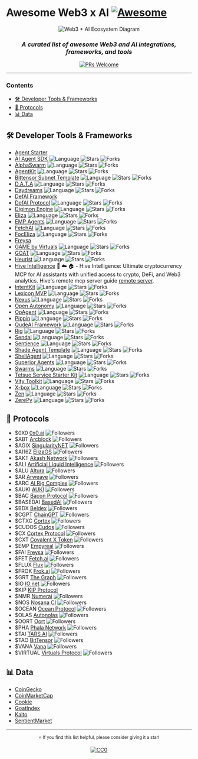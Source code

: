 # **Awesome Web3 x AI** [![Awesome](https://awesome.re/badge.svg)](https://awesome.re)

<div align="center">
  
<img src="https://raw.githubusercontent.com/edwardtay/awesome-web3-ai/c8cc4c256ba3a12d20a8db99f572ff040fa9eae6/Untitled%20diagram-2025-02-12-123032.svg" alt="Web3 + AI Ecosystem Diagram">
  
  ### _A curated list of awesome Web3 and AI integrations, frameworks, and tools_
  
  [![PRs Welcome](https://img.shields.io/badge/PRs-welcome-brightgreen.svg?style=flat)](http://makeapullrequest.com)
</div>

---

### **Contents**

- [🛠️ Developer Tools & Frameworks](#️-developer-tools--frameworks)
- [🔗 Protocols](#-protocols)
- [📊 Data](#-data)

## 🛠️ Developer Tools & Frameworks

- [Agent Starter](https://www.bitte.ai/registry/agent-starter)
- [AI Agent SDK](https://github.com/covalenthq/ai-agent-sdk) ![Language](https://img.shields.io/github/languages/top/covalenthq/ai-agent-sdk?style=flat&color=black) ![Stars](https://img.shields.io/github/stars/covalenthq/ai-agent-sdk?style=flat&label=★&labelColor=black&color=black) ![Forks](https://img.shields.io/github/forks/covalenthq/ai-agent-sdk?style=flat&label=⑂&labelColor=black&color=black)
- [AlphaSwarm](https://github.com/chain-ml/alphaswarm) ![Language](https://img.shields.io/github/languages/top/chain-ml/alphaswarm?style=flat&color=black) ![Stars](https://img.shields.io/github/stars/chain-ml/alphaswarm?style=flat&label=★&labelColor=black&color=black) ![Forks](https://img.shields.io/github/forks/chain-ml/alphaswarm?style=flat&label=⑂&labelColor=black&color=black)
- [AgentKit](https://github.com/coinbase/agentkit) ![Language](https://img.shields.io/github/languages/top/coinbase/agentkit?style=flat&color=black) ![Stars](https://img.shields.io/github/stars/coinbase/agentkit?style=flat&label=★&labelColor=black&color=black) ![Forks](https://img.shields.io/github/forks/coinbase/agentkit?style=flat&label=⑂&labelColor=black&color=black)
- [Bittensor Subnet Template](https://github.com/opentensor/bittensor-subnet-template) ![Language](https://img.shields.io/github/languages/top/opentensor/bittensor-subnet-template?style=flat&color=black) ![Stars](https://img.shields.io/github/stars/opentensor/bittensor-subnet-template?style=flat&label=★&labelColor=black&color=black) ![Forks](https://img.shields.io/github/forks/opentensor/bittensor-subnet-template?style=flat&label=⑂&labelColor=black&color=black)
- [D.A.T.A](https://github.com/carv-protocol/d.a.t.a) ![Language](https://img.shields.io/github/languages/top/carv-protocol/d.a.t.a?style=flat&color=black) ![Stars](https://img.shields.io/github/stars/carv-protocol/d.a.t.a?style=flat&label=★&labelColor=black&color=black) ![Forks](https://img.shields.io/github/forks/carv-protocol/d.a.t.a?style=flat&label=⑂&labelColor=black&color=black)
- [Daydreams](https://github.com/daydreamsai/daydreams) ![Language](https://img.shields.io/github/languages/top/daydreamsai/daydreams?style=flat&color=black) ![Stars](https://img.shields.io/github/stars/daydreamsai/daydreams?style=flat&label=★&labelColor=black&color=black) ![Forks](https://img.shields.io/github/forks/daydreamsai/daydreams?style=flat&label=⑂&labelColor=black&color=black)
- [DefAI Framework](https://www.degents.ai/defai-framework)
- [DefAI Protocol](https://github.com/TermiX-official/defai-protocol) ![Language](https://img.shields.io/github/languages/top/TermiX-official/defai-protocol?style=flat&color=black) ![Stars](https://img.shields.io/github/stars/TermiX-official/defai-protocol?style=flat&label=★&labelColor=black&color=black) ![Forks](https://img.shields.io/github/forks/TermiX-official/defai-protocol?style=flat&label=⑂&labelColor=black&color=black)
- [Digimon Engine](https://github.com/CohumanSpace/digimon-engine) ![Language](https://img.shields.io/github/languages/top/CohumanSpace/digimon-engine?style=flat&color=black) ![Stars](https://img.shields.io/github/stars/CohumanSpace/digimon-engine?style=flat&label=★&labelColor=black&color=black) ![Forks](https://img.shields.io/github/forks/CohumanSpace/digimon-engine?style=flat&label=⑂&labelColor=black&color=black)
- [Eliza](https://github.com/elizaOS/eliza) ![Language](https://img.shields.io/github/languages/top/elizaOS/eliza?style=flat&color=black) ![Stars](https://img.shields.io/github/stars/elizaOS/eliza?style=flat&label=★&labelColor=black&color=black) ![Forks](https://img.shields.io/github/forks/elizaOS/eliza?style=flat&label=⑂&labelColor=black&color=black)
- [EMP Agents](https://github.com/empyrealapp/emp-agents) ![Language](https://img.shields.io/github/languages/top/empyrealapp/emp-agents?style=flat&color=black) ![Stars](https://img.shields.io/github/stars/empyrealapp/emp-agents?style=flat&label=★&labelColor=black&color=black) ![Forks](https://img.shields.io/github/forks/empyrealapp/emp-agents?style=flat&label=⑂&labelColor=black&color=black)
- [FetchAI](https://github.com/fetchai/uAgents) ![Language](https://img.shields.io/github/languages/top/fetchai/uAgents?style=flat&color=black) ![Stars](https://img.shields.io/github/stars/fetchai/uAgents?style=flat&label=★&labelColor=black&color=black) ![Forks](https://img.shields.io/github/forks/fetchai/uAgents?style=flat&label=⑂&labelColor=black&color=black)
- [FocEliza](https://github.com/artela-network/focEliza) ![Language](https://img.shields.io/github/languages/top/artela-network/focEliza?style=flat&color=black) ![Stars](https://img.shields.io/github/stars/artela-network/focEliza?style=flat&label=★&labelColor=black&color=black) ![Forks](https://img.shields.io/github/forks/artela-network/focEliza?style=flat&label=⑂&labelColor=black&color=black)
- [Freysa](https://framework.freysa.ai/overview)
- [GAME by Virtuals](https://github.com/game-by-virtuals/game-python) ![Language](https://img.shields.io/github/languages/top/game-by-virtuals/game-python?style=flat&color=black) ![Stars](https://img.shields.io/github/stars/game-by-virtuals/game-python?style=flat&label=★&labelColor=black&color=black) ![Forks](https://img.shields.io/github/forks/game-by-virtuals/game-python?style=flat&label=⑂&labelColor=black&color=black)
- [GOAT](https://github.com/goat-sdk/goat) ![Language](https://img.shields.io/github/languages/top/goat-sdk/goat?style=flat&color=black) ![Stars](https://img.shields.io/github/stars/goat-sdk/goat?style=flat&label=★&labelColor=black&color=black) ![Forks](https://img.shields.io/github/forks/goat-sdk/goat?style=flat&label=⑂&labelColor=black&color=black)
- [Heurist](https://github.com/heurist-network/heurist-agent-framework) ![Language](https://img.shields.io/github/languages/top/heurist-network/heurist-agent-framework?style=flat&color=black) ![Stars](https://img.shields.io/github/stars/heurist-network/heurist-agent-framework?style=flat&label=★&labelColor=black&color=black) ![Forks](https://img.shields.io/github/forks/heurist-network/heurist-agent-framework?style=flat&label=⑂&labelColor=black&color=black)
- [Hive Intelligence](https://github.com/hive-intel/hive-crypto-mcp) 📇 ☁️ 🏠 - Hive Intelligence: Ultimate cryptocurrency MCP for AI assistants with unified access to crypto, DeFi, and Web3 analytics. Hive's remote mcp server guide [remote server](https://hiveintelligence.xyz/crypto-mcp).
- [IntentKit](https://github.com/crestalnetwork/intentkit) ![Language](https://img.shields.io/github/languages/top/crestalnetwork/intentkit?style=flat&color=black) ![Stars](https://img.shields.io/github/stars/crestalnetwork/intentkit?style=flat&label=★&labelColor=black&color=black) ![Forks](https://img.shields.io/github/forks/crestalnetwork/intentkit?style=flat&label=⑂&labelColor=black&color=black)
- [Lexicon MVP](https://github.com/lexicon-labs/lexicon-mvp) ![Language](https://img.shields.io/github/languages/top/lexicon-labs/lexicon-mvp?style=flat&color=black) ![Stars](https://img.shields.io/github/stars/lexicon-labs/lexicon-mvp?style=flat&label=★&labelColor=black&color=black) ![Forks](https://img.shields.io/github/forks/lexicon-labs/lexicon-mvp?style=flat&label=⑂&labelColor=black&color=black)
- [Nexus](https://github.com/Talus-Network/nexus) ![Language](https://img.shields.io/github/languages/top/Talus-Network/nexus?style=flat&color=black) ![Stars](https://img.shields.io/github/stars/Talus-Network/nexus?style=flat&label=★&labelColor=black&color=black) ![Forks](https://img.shields.io/github/forks/Talus-Network/nexus?style=flat&label=⑂&labelColor=black&color=black)
- [Open Autonomy](https://github.com/valory-xyz/open-autonomy) ![Language](https://img.shields.io/github/languages/top/valory-xyz/open-autonomy?style=flat&color=black) ![Stars](https://img.shields.io/github/stars/valory-xyz/open-autonomy?style=flat&label=★&labelColor=black&color=black) ![Forks](https://img.shields.io/github/forks/valory-xyz/open-autonomy?style=flat&label=⑂&labelColor=black&color=black)
- [OpAgent](https://github.com/ora-io/opagent) ![Language](https://img.shields.io/github/languages/top/ora-io/opagent?style=flat&color=black) ![Stars](https://img.shields.io/github/stars/ora-io/opagent?style=flat&label=★&labelColor=black&color=black) ![Forks](https://img.shields.io/github/forks/ora-io/opagent?style=flat&label=⑂&labelColor=black&color=black)
- [Pippin](https://github.com/pippinlovesyou/pippin) ![Language](https://img.shields.io/github/languages/top/pippinlovesyou/pippin?style=flat&color=black) ![Stars](https://img.shields.io/github/stars/pippinlovesyou/pippin?style=flat&label=★&labelColor=black&color=black) ![Forks](https://img.shields.io/github/forks/pippinlovesyou/pippin?style=flat&label=⑂&labelColor=black&color=black)
- [QudeAI Framework](https://github.com/qudeai/qudeai-framework-v.1) ![Language](https://img.shields.io/github/languages/top/qudeai/qudeai-framework-v.1?style=flat&color=black) ![Stars](https://img.shields.io/github/stars/qudeai/qudeai-framework-v.1?style=flat&label=★&labelColor=black&color=black) ![Forks](https://img.shields.io/github/forks/qudeai/qudeai-framework-v.1?style=flat&label=⑂&labelColor=black&color=black)
- [Rig](https://github.com/0xPlaygrounds/rig) ![Language](https://img.shields.io/github/languages/top/0xPlaygrounds/rig?style=flat&color=black) ![Stars](https://img.shields.io/github/stars/0xPlaygrounds/rig?style=flat&label=★&labelColor=black&color=black) ![Forks](https://img.shields.io/github/forks/0xPlaygrounds/rig?style=flat&label=⑂&labelColor=black&color=black)
- [Sendai](https://github.com/sendaifun/solana-agent-kit) ![Language](https://img.shields.io/github/languages/top/sendaifun/solana-agent-kit?style=flat&color=black) ![Stars](https://img.shields.io/github/stars/sendaifun/solana-agent-kit?style=flat&label=★&labelColor=black&color=black) ![Forks](https://img.shields.io/github/forks/sendaifun/solana-agent-kit?style=flat&label=⑂&labelColor=black&color=black)
- [Sentience](https://github.com/galadriel-ai/Sentience) ![Language](https://img.shields.io/github/languages/top/galadriel-ai/Sentience?style=flat&color=black) ![Stars](https://img.shields.io/github/stars/galadriel-ai/Sentience?style=flat&label=★&labelColor=black&color=black) ![Forks](https://img.shields.io/github/forks/galadriel-ai/Sentience?style=flat&label=⑂&labelColor=black&color=black)
- [Shade Agent Template](https://github.com/NearDeFi/shade-agent-template) ![Language](https://img.shields.io/github/languages/top/NearDeFi/shade-agent-template?style=flat&color=black) ![Stars](https://img.shields.io/github/stars/NearDeFi/shade-agent-template?style=flat&label=★&labelColor=black&color=black) ![Forks](https://img.shields.io/github/forks/NearDeFi/shade-agent-template?style=flat&label=⑂&labelColor=black&color=black)
- [ShellAgent](https://github.com/myshell-ai/ShellAgent) ![Language](https://img.shields.io/github/languages/top/myshell-ai/ShellAgent?style=flat&color=black) ![Stars](https://img.shields.io/github/stars/myshell-ai/ShellAgent?style=flat&label=★&labelColor=black&color=black) ![Forks](https://img.shields.io/github/forks/myshell-ai/ShellAgent?style=flat&label=⑂&labelColor=black&color=black)
- [Superior Agents](https://github.com/SuperiorAgents/superior-agents) ![Language](https://img.shields.io/github/languages/top/SuperiorAgents/superior-agents?style=flat&color=black) ![Stars](https://img.shields.io/github/stars/SuperiorAgents/superior-agents?style=flat&label=★&labelColor=black&color=black) ![Forks](https://img.shields.io/github/forks/SuperiorAgents/superior-agents?style=flat&label=⑂&labelColor=black&color=black)
- [Swarms](https://github.com/kyegomez/swarms) ![Language](https://img.shields.io/github/languages/top/kyegomez/swarms?style=flat&color=black) ![Stars](https://img.shields.io/github/stars/kyegomez/swarms?style=flat&label=★&labelColor=black&color=black) ![Forks](https://img.shields.io/github/forks/kyegomez/swarms?style=flat&label=⑂&labelColor=black&color=black)
- [Tetsuo Service Starter Kit](https://github.com/tetsuo-ai/tetsuo-service-starter-kit) ![Language](https://img.shields.io/github/languages/top/tetsuo-ai/tetsuo-service-starter-kit?style=flat&color=black) ![Stars](https://img.shields.io/github/stars/tetsuo-ai/tetsuo-service-starter-kit?style=flat&label=★&labelColor=black&color=black) ![Forks](https://img.shields.io/github/forks/tetsuo-ai/tetsuo-service-starter-kit?style=flat&label=⑂&labelColor=black&color=black)
- [Vity Toolkit](https://github.com/vitylabs/vity-toolkit) ![Language](https://img.shields.io/github/languages/top/vitylabs/vity-toolkit?style=flat&color=black) ![Stars](https://img.shields.io/github/stars/vitylabs/vity-toolkit?style=flat&label=★&labelColor=black&color=black) ![Forks](https://img.shields.io/github/forks/vitylabs/vity-toolkit?style=flat&label=⑂&labelColor=black&color=black)
- [X-box](https://github.com/Nim-Network-Foundation/X-box) ![Language](https://img.shields.io/github/languages/top/Nim-Network-Foundation/X-box?style=flat&color=black) ![Stars](https://img.shields.io/github/stars/Nim-Network-Foundation/X-box?style=flat&label=★&labelColor=black&color=black) ![Forks](https://img.shields.io/github/forks/Nim-Network-Foundation/X-box?style=flat&label=⑂&labelColor=black&color=black)
- [Zen](https://github.com/soralabs/zen) ![Language](https://img.shields.io/github/languages/top/soralabs/zen?style=flat&color=black) ![Stars](https://img.shields.io/github/stars/soralabs/zen?style=flat&label=★&labelColor=black&color=black) ![Forks](https://img.shields.io/github/forks/soralabs/zen?style=flat&label=⑂&labelColor=black&color=black)
- [ZerePy](https://github.com/blorm-network/ZerePy) ![Language](https://img.shields.io/github/languages/top/blorm-network/ZerePy?style=flat&color=black) ![Stars](https://img.shields.io/github/stars/blorm-network/ZerePy?style=flat&label=★&labelColor=black&color=black) ![Forks](https://img.shields.io/github/forks/blorm-network/ZerePy?style=flat&label=⑂&labelColor=black&color=black)

## 🔗 Protocols

- $0X0 [0x0.ai](https://github.com/0x0exchange) ![Followers](https://img.shields.io/github/followers/0x0exchange?style=flat&label=👥&labelColor=black&color=black)
- $ABT [Arcblock](https://github.com/ArcBlock) ![Followers](https://img.shields.io/github/followers/ArcBlock?style=flat&label=👥&labelColor=black&color=black)
- $AGIX [SingularityNET](https://github.com/singnet) ![Followers](https://img.shields.io/github/followers/singnet?style=flat&label=👥&labelColor=black&color=black)
- $AI16Z [ElizaOS](https://github.com/elizaOS) ![Followers](https://img.shields.io/github/followers/elizaOS?style=flat&label=👥&labelColor=black&color=black)
- $AKT [Akash Network](https://github.com/akash-network) ![Followers](https://img.shields.io/github/followers/akash-network?style=flat&label=👥&labelColor=black&color=black)
- $ALI [Artificial Liquid Intelligence](https://github.com/AI-Protocol-Official) ![Followers](https://img.shields.io/github/followers/AI-Protocol-Official?style=flat&label=👥&labelColor=black&color=black)
- $ALU [Altura](https://github.com/alturanft) ![Followers](https://img.shields.io/github/followers/alturanft?style=flat&label=👥&labelColor=black&color=black)
- $AR [Arweave](https://github.com/arweaveteam) ![Followers](https://img.shields.io/github/followers/arweaveteam?style=flat&label=👥&labelColor=black&color=black)
- $ARC [AI Rig Complex](https://github.com/0xPlaygrounds) ![Followers](https://img.shields.io/github/followers/0xPlaygrounds?style=flat&label=👥&labelColor=black&color=black)
- $AUKI [AUKI](https://github.com/aukilabs) ![Followers](https://img.shields.io/github/followers/aukilabs?style=flat&label=👥&labelColor=black&color=black)
- $BAC [Bacon Protocol](https://github.com/AdogDev-Bacon) ![Followers](https://img.shields.io/github/followers/AdogDev-Bacon?style=flat&label=👥&labelColor=black&color=black)
- $BASEDAI [BasedAI](https://github.com/getbasedai) ![Followers](https://img.shields.io/github/followers/getbasedai?style=flat&label=👥&labelColor=black&color=black)
- $BDX [Beldex](https://github.com/Beldex-Coin) ![Followers](https://img.shields.io/github/followers/Beldex-Coin?style=flat&label=👥&labelColor=black&color=black)
- $CGPT [ChainGPT](https://github.com/ChainGPT-org) ![Followers](https://img.shields.io/github/followers/ChainGPT-org?style=flat&label=👥&labelColor=black&color=black)
- $CTXC [Cortex](https://github.com/CortexFoundation) ![Followers](https://img.shields.io/github/followers/CortexFoundation?style=flat&label=👥&labelColor=black&color=black)
- $CUDOS [Cudos](https://github.com/CudoVentures) ![Followers](https://img.shields.io/github/followers/CudoVentures?style=flat&label=👥&labelColor=black&color=black)
- $CX [Cortex Protocol](https://github.com/cortexprotocol) ![Followers](https://img.shields.io/github/followers/cortexprotocol?style=flat&label=👥&labelColor=black&color=black)
- $CXT [Covalent X Token](https://github.com/covalenthq) ![Followers](https://img.shields.io/github/followers/covalenthq?style=flat&label=👥&labelColor=black&color=black)
- $EMP [Empyreal](https://github.com/empyrealapp) ![Followers](https://img.shields.io/github/followers/empyrealapp?style=flat&label=👥&labelColor=black&color=black)
- $FAI [Freysa](https://github.com/0xfreysa) ![Followers](https://img.shields.io/github/followers/0xfreysa?style=flat&label=👥&labelColor=black&color=black)
- $FET [Fetch.ai](https://github.com/fetchai) ![Followers](https://img.shields.io/github/followers/fetchai?style=flat&label=👥&labelColor=black&color=black)
- $FLUX [Flux](https://github.com/runonflux) ![Followers](https://img.shields.io/github/followers/runonflux?style=flat&label=👥&labelColor=black&color=black)
- $FROK [Frok.ai](https://github.com/tadpole-labs) ![Followers](https://img.shields.io/github/followers/tadpole-labs?style=flat&label=👥&labelColor=black&color=black)
- $GRT [The Graph](https://github.com/graphprotocol) ![Followers](https://img.shields.io/github/followers/graphprotocol?style=flat&label=👥&labelColor=black&color=black)
- $IO [IO.net](https://github.com/ionet-official) ![Followers](https://img.shields.io/github/followers/ionet-official?style=flat&label=👥&labelColor=black&color=black)
- $KIP [KIP Protocol](https://github.com/KIP-Protocol-Contracts)
- $NMR [Numerai](https://github.com/numerai) ![Followers](https://img.shields.io/github/followers/numerai?style=flat&label=👥&labelColor=black&color=black)
- $NOS [Nosana CI](https://github.com/nosana-ci) ![Followers](https://img.shields.io/github/followers/nosana-ci?style=flat&label=👥&labelColor=black&color=black)
- $OCEAN [Ocean Protocol](https://github.com/oceanprotocol) ![Followers](https://img.shields.io/github/followers/oceanprotocol?style=flat&label=👥&labelColor=black&color=black)
- $OLAS [Autonolas](https://github.com/valory-xyz) ![Followers](https://img.shields.io/github/followers/valory-xyz?style=flat&label=👥&labelColor=black&color=black)
- $OORT [Oort](https://github.com/oort-tech) ![Followers](https://img.shields.io/github/followers/oort-tech?style=flat&label=👥&labelColor=black&color=black)
- $PHA [Phala Network](https://github.com/Phala-Network) ![Followers](https://img.shields.io/github/followers/Phala-Network?style=flat&label=👥&labelColor=black&color=black) 
- $TAI [TARS AI](https://github.com/tars-protocol) ![Followers](https://img.shields.io/github/followers/tars-protocol?style=flat&label=👥&labelColor=black&color=black)
- $TAO [BitTensor](https://github.com/opentensor) ![Followers](https://img.shields.io/github/followers/opentensor?style=flat&label=👥&labelColor=black&color=black)
- $VANA [Vana](https://github.com/vana-com) ![Followers](https://img.shields.io/github/followers/vana-com?style=flat&label=👥&labelColor=black&color=black) 
- $VIRTUAL [Virtuals Protocol](https://github.com/Virtual-Protocol) ![Followers](https://img.shields.io/github/followers/Virtual-Protocol?style=flat&label=👥&labelColor=black&color=black)

## 📊 Data

- [CoinGecko](https://coingecko.com/en/categories/artificial-intelligence)
- [CoinMarketCap](https://coinmarketcap.com/view/ai-big-data/)
- [Cookie](https://cookie.fun)
- [GoatIndex](https://goatindex.ai/)
- [Kaito](https://yaps.kaito.ai/crypto-ai)
- [SentientMarket](https://sentient.market)

---

<div align="center">
  <p>
    <sub>
      ⭐️ If you find this list helpful, please consider giving it a star!
    </sub>
  </p>

[![CC0](https://licensebuttons.net/p/zero/1.0/88x31.png)](https://creativecommons.org/publicdomain/zero/1.0/)
</div>
